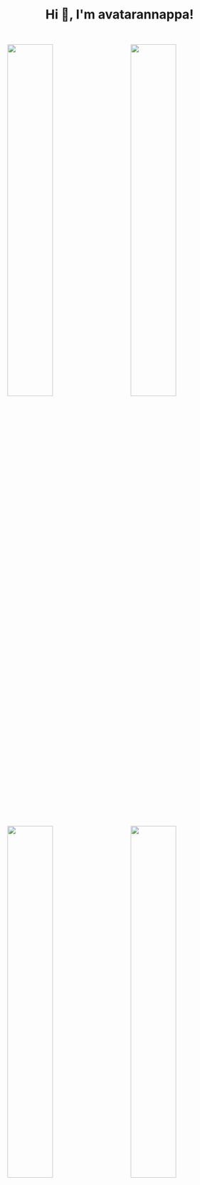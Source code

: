 <h1 align="center">Hi 👋, I'm avatarannappa!</h1>
<br>

<p>
  <img width="45%" align="left" src = "https://github-readme-streak-stats.herokuapp.com?user=avatarannappa&theme=dark&hide_border=true">
  <img width="45%" align="right" src = "https://github-readme-stats.vercel.app/api?username=avatarannappa&show_icons=true&theme=bear">
</p>
<p>
  <img width="45%" align="left" src = "https://github-readme-stats.vercel.app/api/top-langs/?username=avatarannappa&theme=bear">
  <img width="45%" align="right" src="https://cr-skills-chart-widget.azurewebsites.net/api/api?username=avatarannappa&skills=Java,CSS,JSON,HTML,JavaScript,Python,Shell,TypeScript,Vue" />
</p>
